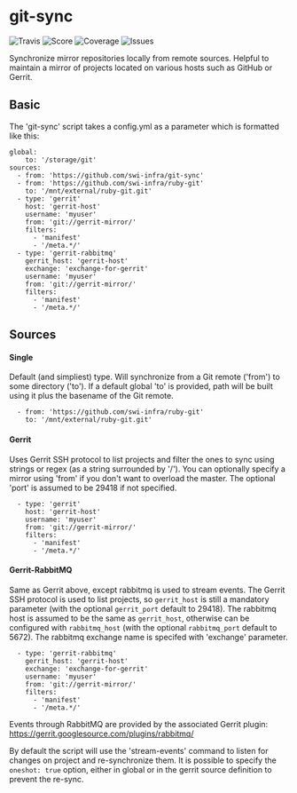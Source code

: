 git-sync
========

![Travis](https://img.shields.io/travis/swi-infra/git-sync.svg)
![Score](https://img.shields.io/codeclimate/github/swi-infra/git-sync.svg)
![Coverage](https://img.shields.io/codeclimate/coverage/github/swi-infra/git-sync.svg)
![Issues](https://img.shields.io/codeclimate/issues/github/swi-infra/git-sync.svg)

Synchronize mirror repositories locally from remote sources.
Helpful to maintain a mirror of projects located on various hosts such as GitHub or Gerrit.

Basic
-----

The 'git-sync' script takes a config.yml as a parameter which is formatted like this:

```
global:
    to: '/storage/git'
sources:
  - from: 'https://github.com/swi-infra/git-sync'
  - from: 'https://github.com/swi-infra/ruby-git'
    to: '/mnt/external/ruby-git.git'
  - type: 'gerrit'
    host: 'gerrit-host'
    username: 'myuser'
    from: 'git://gerrit-mirror/'
    filters:
      - 'manifest'
      - '/meta.*/'
  - type: 'gerrit-rabbitmq'
    gerrit_host: 'gerrit-host'
    exchange: 'exchange-for-gerrit'
    username: 'myuser'
    from: 'git://gerrit-mirror/'
    filters:
      - 'manifest'
      - '/meta.*/'
```

Sources
-------

#### Single

Default (and simpliest) type. Will synchronize from a Git remote ('from') to some directory ('to').
If a default global 'to' is provided, path will be built using it plus the basename of the Git remote.

```
  - from: 'https://github.com/swi-infra/ruby-git'
    to: '/mnt/external/ruby-git.git'
```

#### Gerrit

Uses Gerrit SSH protocol to list projects and filter the ones to sync using strings or regex (as a string surrounded by '/').
You can optionally specify a mirror using 'from' if you don't want to overload the master.
The optional 'port' is assumed to be 29418 if not specified.

```
  - type: 'gerrit'
    host: 'gerrit-host'
    username: 'myuser'
    from: 'git://gerrit-mirror/'
    filters:
      - 'manifest'
      - '/meta.*/'
```

#### Gerrit-RabbitMQ

Same as Gerrit above, except rabbitmq is used to stream events. The Gerrit SSH protocol is used to
list projects, so `gerrit_host` is still a mandatory parameter (with the optional `gerrit_port`
default to 29418). The rabbitmq host is assumed to be the same as `gerrit_host`, otherwise can be
configured with `rabbitmq_host` (with the optional `rabbitmq_port` default to 5672).
The rabbitmq exchange name is specifed with 'exchange' parameter.

```
  - type: 'gerrit-rabbitmq'
    gerrit_host: 'gerrit-host'
    exchange: 'exchange-for-gerrit'
    username: 'myuser'
    from: 'git://gerrit-mirror/'
    filters:
      - 'manifest'
      - '/meta.*/'
```

Events through RabbitMQ are provided by the associated Gerrit plugin: https://gerrit.googlesource.com/plugins/rabbitmq/

By default the script will use the 'stream-events' command to listen for changes on project and re-synchronize them.
It is possible to specify the ```oneshot: true``` option, either in global or in the gerrit source definition to prevent the re-sync.

